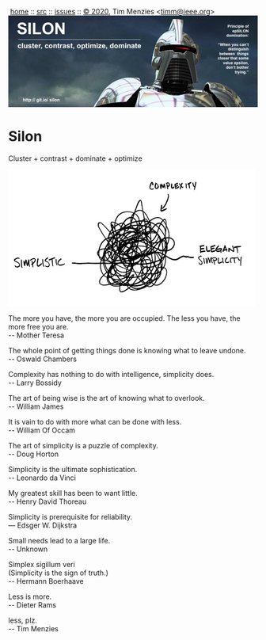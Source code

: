 <a name=top></a><p>       

&nbsp;[home](http://git.io/silon) ::
[src](https://github.com/timm/silon/raw/master/src) ::
[issues](http://git.io/silon) ::
<a href="https://github.com/timm/silon/raw/master/raw/master/LICENSE.md">&copy; 2020</a>,
Tim Menzies
<<a href="mailto:timm@ieee.org">timm&commat;ieee.org</a>>
<br>
[<img width=900 src="https://github.com/timm/silon/raw/master/etc/img/banner.jpg">](http://git.io/silon)<br>


# Silon


Cluster + contrast + dominate + optimize 

<img width=500  src="etc/img/simplicity.jpg">

The more you have, the more you are occupied. The less you have, the more free you are.  
-- Mother Teresa

The whole point of getting things done is knowing what to leave undone.  
-- Oswald Chambers

Complexity has nothing to do with intelligence, simplicity does.  
-- Larry Bossidy

The art of being wise is the art of knowing what to overlook.   
-- William James

It is vain to do with more what can be done with less.   
-- William Of Occam


The art of simplicity is a puzzle of complexity.  
-- Doug Horton


Simplicity is the ultimate sophistication.  
-- Leonardo da Vinci

My greatest skill has been to want little.    
-- Henry David Thoreau

Simplicity is prerequisite for reliability.  
— Edsger W. Dijkstra

Small needs lead to a large life.   
-- Unknown


Simplex sigillum veri   
(Simplicity is the sign of truth.)   
-- Hermann Boerhaave

Less is more.   
-- Dieter Rams

less, plz.    
-- Tim Menzies
